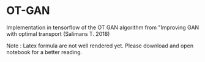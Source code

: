 # OT-GAN
Implementation in tensorflow of the OT GAN algorithm from "Improving GAN with optimal transport (Salimans T. 2018)


Note : Latex formula are not well rendered yet. Please download and open notebook for a better reading.
